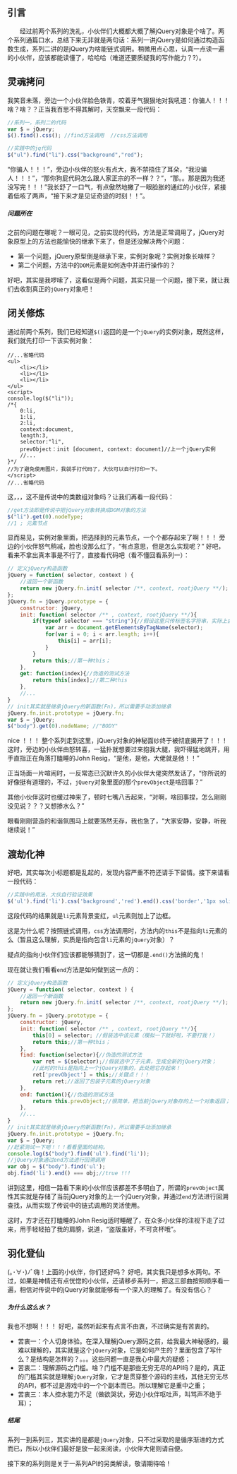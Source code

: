 ## 引言 ##
&emsp;&emsp;经过前两个系列的洗礼，小伙伴们大概都大概了解jQuery对象是个啥了。两个系列通篇口水，总结下来无非就是两句话：系列一讲jQuery是如何通过构造函数生成，系列二讲的是jQuery为啥能链式调用。稍微用点心思，认真一点读一遍的小伙伴，应该都能读懂了，哈哈哈（难道还要质疑我的写作能力？?）。

## 灵魂拷问 ##
我笑音未落，旁边一个小伙伴脸色铁青，咬着牙气狠狠地对我吼道：你骗人！！！啥？啥？？正当我百思不得其解时，天空飘来一段代码：
```js
//系列一，系列二的代码
var $ = jQuery;
$().find().css(); //find方法调用  //css方法调用

//实践中的jq代码
$("ul").find("li").css("background","red");
```
“你骗人！！！”，旁边小伙伴的怒火有点大，我不禁捂住了耳朵，“我没骗人！！！”，“那你狗屁代码怎么跟人家正宗的不一样？？”，“那。。那是因为我还没写完！！！”我长舒了一口气，有点傲然地撇了一眼脸胀的通红的小伙伴，紧接着低咳了两声，“接下来才是见证奇迹的时刻！！”。

##### 问题所在
之前的问题在哪呢？一眼可见，之前实现的代码，方法是正常调用了，jQuery对象原型上的方法也能愉快的继承下来了，但是还没解决两个问题：
  - 第一个问题，jQuery原型倒是继承下来，实例对象呢？实例对象长啥样？
  - 第二个问题，方法中的`DOM`元素是如何选中并进行操作的？

好吧，其实是我啰嗦了，这看似是两个问题，其实只是一个问题，接下来，就让我们去收割真正的`jQuery`对象吧！

## 闭关修炼 ##
通过前两个系列，我们已经知道`$()`返回的是一个`jQuery`的实例对象，既然这样，我们就先打印一下该实例对象：

```
//...省略代码
<ul>
	<li></li>
    <li></li>
    <li></li>
</ul>
<script>
console.log($("li"));
/*{
	0:li,
    1:li,
    2:li,
    context:document,
    length:3,
    selector:"li",
    prevObject：init [document, context: document]//上一个jQuery实例
    //...
}*/
//为了避免使用图片，我就手打代码了，大伙可以自行打印一下。
</script>
//...省略代码
```

这，，，这不是传说中的类数组对象吗？让我们再看一段代码：

```js
//get方法即是传说中把jQuery对象转换成DOM对象的方法
$("li").get(0).nodeType;
//1 ; 元素节点
```

显而易见，实例对象里面，把选择到的元素节点，一个个都存起来了啊！！！
旁边的小伙伴怒气稍减，脸也没那么红了，“有点意思，但是怎么实现呢？”
好吧，看来不拿出真本事是不行了，直接看代码吧（看不懂回看系列一）：
```js
// 定义jQuery构造函数
jQuery = function( selector, context ) {
	//返回一个新函数
    return new jQuery.fn.init( selector /**, context, rootjQuery **/);
};
jQuery.fn = jQuery.prototype = {
	constructor: jQuery,
    init: function( selector /** , context, rootjQuery **/){
    	if(typeof selector === "string"){//假设这里只传标签名字符串，实际上会有多种情况需要判断
        	var arr = document.getElementsByTagName(selector);
            for(var i = 0; i < arr.length; i++){
            	this[i] = arr[i];
            }
        }
    	return this;//第一种this；
    },
    get: function(index){//伪造的测试方法
        return this[index];//第二种this
    },
    //...
}
// init其实就是继承jQuery的新函数(Fn)，所以需要手动添加继承
jQuery.fn.init.prototype = jQuery.fn;
var $ = jQuery;
$("body").get(0).nodeName; //"BODY"
```
nice ！！！
整个系列走到这里，jQuery对象的神秘面纱终于被彻底揭开了！！！
这时，旁边的小伙伴由怒转喜，一猛扑就想要过来抱我大腿，我吓得猛地跳开，用手直指正在角落打瞌睡的John Resig，“是他，是他，大佬就是他！！”

正当场面一片喧闹时，一反常态已沉默许久的小伙伴大佬突然发话了，“你所说的好像挺有道理的，不过，`jQuery`对象里面的那个`prevObject`是啥回事？”

其他小伙伴这时也缓过神来了，顿时七嘴八舌起来，“对啊，啥回事捏，怎么刚刚没见说？？？又想掺水么？”

眼看刚刚营造的和谐氛围马上就要荡然无存，我也急了，“大家安静，安静，听我继续说！”

## 渡劫化神 ##
好吧，其实每次小标题都是乱起的，发现内容严重不符还请手下留情。接下来请看一段代码：
```js
//实践中的用法，大伙自行验证效果
$('ul').find('li').css('background','red').end().css('border','1px solid #000000');//重点关注 .end() 方法；
```
这段代码的结果就是`li`元素背景变红，`ul`元素则加上了边框。

这是为什么呢？按照链式调用，`css`方法调用时，方法内的`this`不是指向`li`元素的么（暂且这么理解，实质是指向包含`li`元素的`jQuery`对象）？

疑点的指向小伙伴们应该都能够猜到了，这一切都是`.end()`方法搞的鬼！

现在就让我们看看`end`方法是如何做到这一点的：
```js
// 定义jQuery构造函数
jQuery = function( selector, context ) {
	//返回一个新函数
    return new jQuery.fn.init( selector /**, context, rootjQuery **/);
};
jQuery.fn = jQuery.prototype = {
	constructor: jQuery,
    init: function( selector /** , context, rootjQuery **/){
    	this[0] = selector; //假装选中该元素（模拟一下就好啦，不要打我！）
    	return this;//第一种this；
    },
    find: function(selector){//伪造的测试方法
    	var ret = $(selector);//假装选中了子元素，生成全新的jQuery对象；
        //此时的this是指向上一个jQuery对象的，此处把它存起来！
        ret['prevObject'] = this;//关键点！！！
        return ret;//返回了包装子元素的jQuery对象
    },
    end: function(){//伪造的测试方法
        return this.prevObject;//很简单，把当前jQuery对象存的上一个对象返回；
    },
    //...
}
// init其实就是继承jQuery的新函数(Fn)，所以需要手动添加继承
jQuery.fn.init.prototype = jQuery.fn;
var $ = jQuery;
//赶紧测试一下吧！！！看看里面的结构。
console.log($("body").find('ul').find('li'));
//jQuery对象通过end方法进行回溯调用
var obj = $("body").find('ul');
obj.find('li').end() === obj;//true !!!
```

讲到这里，相信一路看下来的小伙伴应该都差不多明白了，所谓的`prevObject`属性其实就是存储了当前jQuery对象的上一个jQuery对象，并通过`end`方法进行回溯查找，从而实现了传说中的链式调用的灵活使用。

这时，方才还在打瞌睡的John Resig适时睡醒了，在众多小伙伴的注视下走了过来，用手轻轻拍了我的肩膀，说道，“盗版虽好，不可贪杯哦”。

## 羽化登仙 ##
(｡･∀･)ﾉﾞ嗨！上面的小伙伴，你们还好吗？
好吧，其实我只是想多水两句。不过，如果是神情还有点恍惚的小伙伴，还请移步系列一，把这三部曲按照顺序看一遍，相信对传说中的jQuery对象就能够有一个深入的理解了。有没有信心？

##### 为什么这么水？
我也不想啊！！！
好吧，虽然听起来有点言不由衷，不过确实是有苦衷的。

 - 苦衷一：个人切身体验。在深入理解jQuery源码之前，给我最大神秘感的，最难以理解的，其实就是这个`jQuery`对象，它是如何产生的？里面包含了写什么？是结构是怎样的？。。。这些问题一直是我心中最大的疑惑；
 - 苦衷二：理解源码之门槛。啥？门槛不是那些无穷无尽的API吗？是的，真正的门槛其实就是理解`jQuery`对象，它才是贯穿整个源码的主线，其他无穷无尽的API，都不过是游戏中的一个个副本而已。所以理解它是重中之重；
 - 苦衷三：本人控水能力不足（做欲哭状，旁边小伙伴呕吐声，叫骂声不绝于耳）；

##### 结尾
系列一到系列三，其实讲的是都是`jQuery`对象，只不过采取的是循序渐进的方式而已，所以小伙伴们最好是放一起来阅读，小伙伴大佬则请自便。

接下来的系列则是关于一系列API的另类解读，敬请期待哈！










